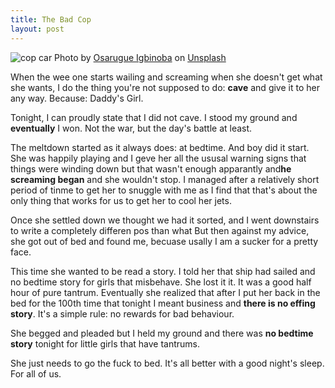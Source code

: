 ```yaml
---
title: The Bad Cop
layout: post
---
```


![cop car](/assets/copcar.jpg)
Photo by <a href="https://unsplash.com/@osarugue?utm_source=unsplash&utm_medium=referral&utm_content=creditCopyText">Osarugue Igbinoba</a> on <a href="https://unsplash.com/photos/KiGnE0gm-Yg?utm_source=unsplash&utm_medium=referral&utm_content=creditCopyText">Unsplash</a>
  

When the wee one starts wailing and screaming when she doesn't get what she wants, I do the thing you're not supposed to do: **cave** and give it to her any way. Because: Daddy's Girl.

Tonight, I can proudly state that I did not cave. I stood my ground and **eventually** I won. Not the war, but the day's battle at least.

The meltdown started as it always does: at bedtime. And boy did it start. She was happily playing and I geve her all  the ususal warning signs that things were winding down but that wasn't enough apparantly and**he screaming began** and she wouldn't stop. I managed after a relatively short period of tinme  to get her to snuggle with me as I find that that's about the only thing that works for us to get her to cool her jets.


Once she settled down we thought we had it sorted, and I went downstairs to write a completely differen pos than what  But then against my advice, she got out of bed and found me, becuase usally I am a sucker for a pretty face.


This time she wanted to be read a story. I told her that ship had sailed and no bedtime story for girls that misbehave.  She lost it it. It was a good half hour of pure tantrum. Eventually she realized that after I put her back in the bed for the 100th time that tonight I meant business and **there is no effing story**. It's a simple rule: no rewards for bad behaviour.


She begged and pleaded but I held my ground and there was **no bedtime story** tonight for little girls that have tantrums.

She just needs to go the fuck to bed. It's all better with a good night's sleep. For all of us.

